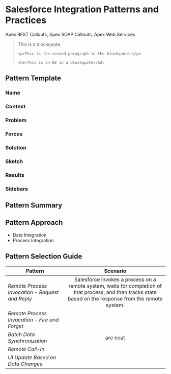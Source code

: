 # Salesforce Integration Patterns and Practices

Apex REST Callouts, Apex SOAP Callouts, Apex Web Services

<blockquote>
    <p>This is a blockquote.</p>

    <p>This is the second paragraph in the blockquote.</p>

    <h2>This is an H2 in a blockquote</h2>
</blockquote>

## Pattern Template

### Name

### Context

### Problem

### Forces

### Solution

### Sketch

### Results

### Sidebars


## Pattern Summary


## Pattern Approach
 * Data Integration
 * Process Integration

## Pattern Selection Guide

| **Pattern**       | **Scenario**          |
| ------------- |:-------------:|
| *Remote Process Invocation - Request and Reply*    | Salesforce invokes a process on a remote system, waits for completion of that process, and then tracks state based on the response from the remote system. |
| *Remote Process Invocation - Fire and Forget*  |       |
| *Batch Data Synchronization* | are neat      |
| *Remote Call-In* | |
| *UI Update Based on Data Changes* | | 




